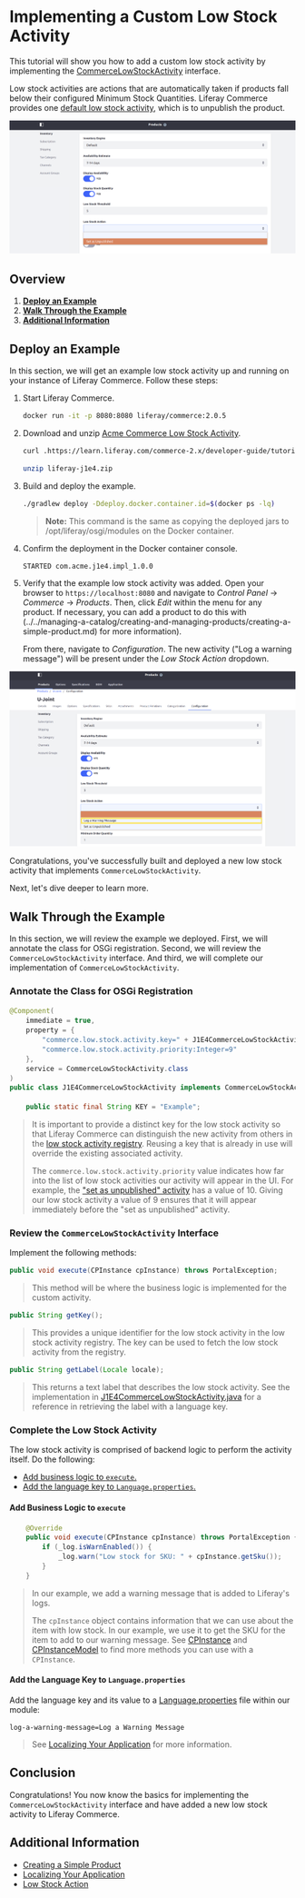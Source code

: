 # Implementing a Custom Low Stock Activity

This tutorial will show you how to add a custom low stock activity by implementing the [CommerceLowStockActivity](https://github.com/liferay/com-liferay-commerce/blob/2.0.5/commerce-api/src/main/java/com/liferay/commerce/stock/activity/CommerceLowStockActivity.java) interface.

Low stock activities are actions that are automatically taken if products fall below their configured Minimum Stock Quantities. Liferay Commerce provides one [default low stock activity](https://github.com/liferay/com-liferay-commerce/blob/2.0.5/commerce-service/src/main/java/com/liferay/commerce/internal/stock/activity/CommerceLowStockActivityImpl.java), which is to unpublish the product.

![Out-of-the-box low stock activity](./implementing-a-custom-low-stock-activity/images/01.png "Out-of-the-box low stock activity")

## Overview

1. [**Deploy an Example**](#deploy-an-example)
1. [**Walk Through the Example**](#walk-through-the-example)
1. [**Additional Information**](#additional-information)

## Deploy an Example

In this section, we will get an example low stock activity up and running on your instance of Liferay Commerce. Follow these steps:

1. Start Liferay Commerce.

    ```bash
    docker run -it -p 8080:8080 liferay/commerce:2.0.5
    ```

1. Download and unzip [Acme Commerce Low Stock Activity](./liferay-j1e4.zip).

    ```bash
    curl .https://learn.liferay.com/commerce-2.x/developer-guide/tutorials/liferay-j1e4.zip -O
    ```

    ```bash
    unzip liferay-j1e4.zip
    ```

1. Build and deploy the example.

    ```bash
    ./gradlew deploy -Ddeploy.docker.container.id=$(docker ps -lq)
    ```

    >**Note:** This command is the same as copying the deployed jars to /opt/liferay/osgi/modules on the Docker container.

1. Confirm the deployment in the Docker container console.

    ```bash
    STARTED com.acme.j1e4.impl_1.0.0
    ```

1. Verify that the example low stock activity was added. Open your browser to `https://localhost:8080` and navigate to _Control Panel_ → _Commerce_ → _Products_. Then, click _Edit_ within the menu for any product. If necessary, you can add a product to do this with (../../managing-a-catalog/creating-and-managing-products/creating-a-simple-product.md) for more information).

   From there, navigate to _Configuration_. The new activity ("Log a warning message") will be present under the _Low Stock Action_ dropdown.

![New low stock activity](./implementing-a-custom-low-stock-activity/images/02.png "New low stock activity")

Congratulations, you've successfully built and deployed a new low stock activity that implements `CommerceLowStockActivity`.

Next, let's dive deeper to learn more.

## Walk Through the Example

In this section, we will review the example we deployed. First, we will annotate the class for OSGi registration. Second, we will review the `CommerceLowStockActivity` interface. And third, we will complete our implementation of `CommerceLowStockActivity`.

### Annotate the Class for OSGi Registration

```java
@Component(
    immediate = true,
    property = {
        "commerce.low.stock.activity.key=" + J1E4CommerceLowStockActivity.KEY,
        "commerce.low.stock.activity.priority:Integer=9"
    },
    service = CommerceLowStockActivity.class
)
public class J1E4CommerceLowStockActivity implements CommerceLowStockActivity {

    public static final String KEY = "Example";
```

> It is important to provide a distinct key for the low stock activity so that Liferay Commerce can distinguish the new activity from others in the [low stock activity registry](https://github.com/liferay/com-liferay-commerce/blob/2.0.5/commerce-service/src/main/java/com/liferay/commerce/internal/stock/activity/CommerceLowStockActivityRegistryImpl.java). Reusing a key that is already in use will override the existing associated activity.
>
> The `commerce.low.stock.activity.priority` value indicates how far into the list of low stock activities our activity will appear in the UI. For example, the ["set as unpublished" activity](https://github.com/liferay/com-liferay-commerce/blob/2.0.5/commerce-service/src/main/java/com/liferay/commerce/internal/stock/activity/CommerceLowStockActivityImpl.java) has a value of 10. Giving our low stock activity a value of 9 ensures that it will appear immediately before the "set as unpublished" activity.

### Review the `CommerceLowStockActivity` Interface

Implement the following methods:

```java
public void execute(CPInstance cpInstance) throws PortalException;
```

> This method will be where the business logic is implemented for the custom activity.

```java
public String getKey();
```

> This provides a unique identifier for the low stock activity in the low stock activity registry. The key can be used to fetch the low stock activity from the registry.

```java
public String getLabel(Locale locale);
```

> This returns a text label that describes the low stock activity. See the implementation in [J1E4CommerceLowStockActivity.java](https://github.com/liferay/liferay-learn/blob/master/docs/commerce/2.x/en/developer-guide/tutorials/implementing-a-custom-low-stock-activity/liferay-j1e4.zip/j1e4-impl/src/main/java/com/acme/j1e4/internal/commerce/stock/activity/J1E4CommerceLowStockActivity.java) for a reference in retrieving the label with a language key.

### Complete the Low Stock Activity

The low stock activity is comprised of backend logic to perform the activity itself. Do the following:

* [Add business logic to `execute`.](#add-business-logic-to-execute)
* [Add the language key to `Language.properties`.](#add-the-language-key-to-languageproperties)

#### Add Business Logic to `execute`

```java
    @Override
    public void execute(CPInstance cpInstance) throws PortalException {
        if (_log.isWarnEnabled()) {
            _log.warn("Low stock for SKU: " + cpInstance.getSku());
        }
    }
```

> In our example, we add a warning message that is added to Liferay's logs.
>
> The `cpInstance` object contains information that we can use about the item with low stock. In our example, we use it to get the SKU for the item to add to our warning message. See [CPInstance](https://github.com/liferay/com-liferay-commerce/blob/2.0.5/commerce-product-api/src/main/java/com/liferay/commerce/product/model/CPInstance.java) and [CPInstanceModel](https://github.com/liferay/com-liferay-commerce/blob/2.0.5/commerce-product-api/src/main/java/com/liferay/commerce/product/model/CPInstanceModel.java) to find more methods you can use with a `CPInstance`.

#### Add the Language Key to `Language.properties`

Add the language key and its value to a [Language.properties](https://github.com/liferay/liferay-learn/blob/master/docs/commerce/2.x/en/developer-guide/tutorials/implementing-a-custom-low-stock-activity/liferay-j1e4.zip/j1e4-impl/src/main/resources/content/Language.properties) file within our module:

```
log-a-warning-message=Log a Warning Message
```

> See [Localizing Your Application](https://help.liferay.com/hc/en-us/articles/360018168251-Localizing-Your-Application) for more information.

## Conclusion

Congratulations! You now know the basics for implementing the `CommerceLowStockActivity` interface and have added a new low stock activity to Liferay Commerce.

## Additional Information

* [Creating a Simple Product](../../managing-a-catalog/creating-and-managing-products/creating-a-simple-product.md)
* [Localizing Your Application](https://help.liferay.com/hc/en-us/articles/360018168251-Localizing-Your-Application)
* [Low Stock Action](../../managing-a-catalog/managing-inventory/low-stock-action.md)
